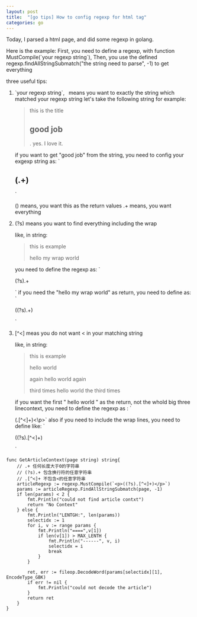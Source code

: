 ```yaml
---
layout: post
title:  "[go tips] How to config regexp for html tag"
categories: go
---
```


Today, I parsed a html page, and did some regexp in golang.

Here is the example:
First, you need to define a regexp, with function MustCompile(\`your regexp string\`), 
Then, you use the defined regexp.findAllStringSubmatch("the string need to parse", -1) to get everything

three useful tips:
1. \`your regexp string\`, ` `means you want to exactly the string which matched your regexp string
    let's take the following string for example:
    >this is the title <h2> good job </h2>. yes. I love it.

    if you want to get "good job" from the string, you need to config your exgexp string as: \`<h2>(.+)</h2>\`

    () means, you want this as the return values
    .+ means, you want everything

2. (?s) means you want to find everything including the wrap

   like, in string:
   > this is example <p> hello my wrap
     world </p>
    
   you need to define the regexp as: \`<p>(?s).+</p>\`
   if you need the "hello my wrap world" as return, you need to define as: \`<p>((?s).+)</p>\`

3. [^<] meas you do not want < in your matching string

   like, in string: 
   > this is example <p> hello world </p>
                     <p> again hello world again</p>
                     <p> third times hello world the third times </p>

   if you want the first " hello world " as the return, not the whold big three linecontext, 
   you need to define the regexp as : \`<p>(.[^<]+)<\p>\`
   also if you need to include the wrap lines, you need to define like: \`<p>((?s).[^<]+)</p>\`


```
func GetArticleContext(page string) string{
    // .+ 任何长度大于0的字符串
    // (?s).+ 包含换行符的任意字符串
    // .[^<]+ 不包含<的任意字符串
    articleRegexp := regexp.MustCompile(`<p>((?s).[^<]+)</p>`) 
    params := articleRegexp.FindAllStringSubmatch(page, -1)
    if len(params) < 2 {
        fmt.Println("could not find article contxt")
        return "No Context"
    } else {
        fmt.Println("LENTGH:", len(params))
        selectidx := 1
        for i, v := range params {
            fmt.Println("====",v[1])
            if len(v[1]) > MAX_LENTH {
                fmt.Println("------", v, i)
                selectidx = i
                break
            }
        }

        ret, err := fileop.DecodeWord(params[selectidx][1], EncodeType_GBK)
        if err != nil {
            fmt.Println("could not decode the article")
        }
        return ret
    }
}
```